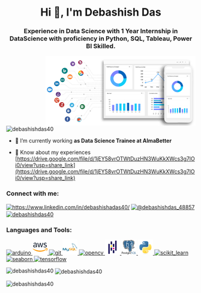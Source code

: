 <h1 align="center">Hi 👋, I'm Debashish Das</h1>
<h3 align="center"> Experience in Data Science with 1 Year Internship in DataScience with proficiency in Python, SQL, Tableau, Power BI Skilled.</h3>
 

<img align="right" alt ="coding" width="400" src="https://github.com/debashishdas40/debashishdas40/blob/main/data.gif">

<p align="left"> <img src="https://komarev.com/ghpvc/?username=debashishdas40&label=Profile%20views&color=0e75b6&style=flat" alt="debashishdas40" /> </p>

- 🔭 I’m currently working **as Data Science Trainee at AlmaBetter**

- 📄 Know about my experiences [https://drive.google.com/file/d/1jEY58vrOTWtDuzHN3WuKkXWcs3g7lOi0/view?usp=share_link](https://drive.google.com/file/d/1jEY58vrOTWtDuzHN3WuKkXWcs3g7lOi0/view?usp=share_link)

<h3 align="left">Connect with me:</h3>
<p align="left">
<a href="https://linkedin.com/in/https://www.linkedin.com/in/debashishadas40/" target="blank"><img align="center" src="https://raw.githubusercontent.com/rahuldkjain/github-profile-readme-generator/master/src/images/icons/Social/linked-in-alt.svg" alt="https://www.linkedin.com/in/debashishadas40/" height="30" width="40" /></a>
<a href="https://medium.com/@debashishdas_48857" target="blank"><img align="center" src="https://raw.githubusercontent.com/rahuldkjain/github-profile-readme-generator/master/src/images/icons/Social/medium.svg" alt="@debashishdas_48857" height="30" width="40" /></a>
<a href="https://www.hackerrank.com/debashishdas40" target="blank"><img align="center" src="https://raw.githubusercontent.com/rahuldkjain/github-profile-readme-generator/master/src/images/icons/Social/hackerrank.svg" alt="debashishdas40" height="30" width="40" /></a>
</p>

<h3 align="left">Languages and Tools:</h3>
<p align="left"> <a href="https://www.arduino.cc/" target="_blank" rel="noreferrer"> <img src="https://cdn.worldvectorlogo.com/logos/arduino-1.svg" alt="arduino" width="40" height="40"/> </a> <a href="https://aws.amazon.com" target="_blank" rel="noreferrer"> <img src="https://raw.githubusercontent.com/devicons/devicon/master/icons/amazonwebservices/amazonwebservices-original-wordmark.svg" alt="aws" width="40" height="40"/> </a> <a href="https://git-scm.com/" target="_blank" rel="noreferrer"> <img src="https://www.vectorlogo.zone/logos/git-scm/git-scm-icon.svg" alt="git" width="40" height="40"/> </a> <a href="https://www.mysql.com/" target="_blank" rel="noreferrer"> <img src="https://raw.githubusercontent.com/devicons/devicon/master/icons/mysql/mysql-original-wordmark.svg" alt="mysql" width="40" height="40"/> </a> <a href="https://opencv.org/" target="_blank" rel="noreferrer"> <img src="https://www.vectorlogo.zone/logos/opencv/opencv-icon.svg" alt="opencv" width="40" height="40"/> </a> <a href="https://pandas.pydata.org/" target="_blank" rel="noreferrer"> <img src="https://raw.githubusercontent.com/devicons/devicon/2ae2a900d2f041da66e950e4d48052658d850630/icons/pandas/pandas-original.svg" alt="pandas" width="40" height="40"/> </a> <a href="https://www.postgresql.org" target="_blank" rel="noreferrer"> <img src="https://raw.githubusercontent.com/devicons/devicon/master/icons/postgresql/postgresql-original-wordmark.svg" alt="postgresql" width="40" height="40"/> </a> <a href="https://www.python.org" target="_blank" rel="noreferrer"> <img src="https://raw.githubusercontent.com/devicons/devicon/master/icons/python/python-original.svg" alt="python" width="40" height="40"/> </a> <a href="https://scikit-learn.org/" target="_blank" rel="noreferrer"> <img src="https://upload.wikimedia.org/wikipedia/commons/0/05/Scikit_learn_logo_small.svg" alt="scikit_learn" width="40" height="40"/> </a> <a href="https://seaborn.pydata.org/" target="_blank" rel="noreferrer"> <img src="https://seaborn.pydata.org/_images/logo-mark-lightbg.svg" alt="seaborn" width="40" height="40"/> </a> <a href="https://www.tensorflow.org" target="_blank" rel="noreferrer"> <img src="https://www.vectorlogo.zone/logos/tensorflow/tensorflow-icon.svg" alt="tensorflow" width="40" height="40"/> </a> </p>

<p><img align="left" src="https://github-readme-stats.vercel.app/api/top-langs?username=debashishdas40&show_icons=true&locale=en&layout=compact" alt="debashishdas40" /></p>

<p>&nbsp;<img align="center" src="https://github-readme-stats.vercel.app/api?username=debashishdas40&show_icons=true&locale=en" alt="debashishdas40" /></p>

<p><img align="center" src="https://github-readme-streak-stats.herokuapp.com/?user=debashishdas40&" alt="debashishdas40" /></p>
